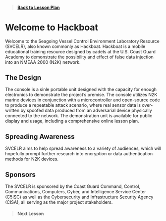 > #### [Back to Lesson Plan](https://github.com/diopausar/Hackboat/tree/main/Lessons)
# Welcome to Hackboat
Welcome to the Seagoing Vessel Control Environment Laboratory Resource (SVCELR), also known commonly as Hackboat. Hackboat is a mobile educational training resource designed by cadets at the U.S. Coast Guard Academy to demonstrate the possibility and effect of false data injection into an NMEAA 2000 (N2K) network. 
## The Design
The console is a sinle portable unit designed with the capacity for enough electronics to demonstrate the project’s premise. The console utilizes N2K marine devices in conjunction with a microcontroller and open-source code to produce a repeatable attack scenario, where real sensor data is over-written by spoofed data produced from an adversarial device physically connected to the network. The demonstration unit is available for public display and usage, including a comprehensive online lesson plan.
## Spreading Awareness
SVCELR aims to help spread awareness to a variety of audiences, which will hopefully prompt further research into encryption or data authentication methods for N2K devices.
## Sponsors
The SVCELR is sponsored by the Coast Guard Command, Control, Communications, Computers, Cyber, and Intelligence Service Center (C5ISC) as well as the Cybersecurity and Infrastructure Security Agency (CISA), all serving as the major project stakeholders. 


> #### Next Lesson

